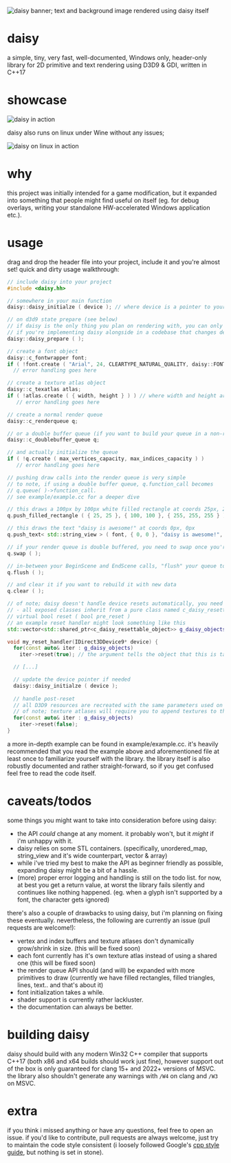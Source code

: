 
![daisy banner; text and background image rendered using daisy itself](https://i.imgur.com/MpxcHkb.jpg)
# daisy
a simple, tiny, very fast, well-documented, Windows only, header-only library for 2D primitive and text rendering using D3D9 & GDI, written in C++17

# showcase
![daisy in action](https://i.imgur.com/37XbM1K.gif)

daisy also runs on linux under Wine without any issues;

![daisy on linux in action](https://i.imgur.com/rjjVajE.gif)

# why
this project was initially intended for a game modification, but it expanded into something that people might find useful on itself (eg. for debug overlays, writing your standalone HW-accelerated Windows application etc.). 

# usage

drag and drop the header file into your project, include it and you're almost set!
quick and dirty usage walkthrough: 
```cpp
// include daisy into your project
#include <daisy.hh>

// somewhere in your main function
daisy::daisy_initialze ( device ); // where device is a pointer to your D3D9 device

// on d3d9 state prepare (see below) 
// if daisy is the only thing you plan on rendering with, you can only call this function once
// if you're implementing daisy alongside in a codebase that changes device state, you should call this every frame before flushing any render queue
daisy::daisy_prepare ( );

// create a font object
daisy::c_fontwrapper font;
if ( !font.create ( "Arial", 24, CLEARTYPE_NATURAL_QUALITY, daisy::FONT_DEFAULT ) )
  // error handling goes here

// create a texture atlas object
daisy::c_texatlas atlas;
if ( !atlas.create ( { width, height } ) ) // where width and height are the dimensions of the atlas texture
   // error handling goes here

// create a normal render queue
daisy::c_renderqueue q;

// or a double buffer queue (if you want to build your queue in a non-rendering thread)
daisy::c_doublebuffer_queue q;

// and actually initialize the queue
if ( !q.create ( max_vertices_capacity, max_indices_capacity ) )
   // error handling goes here

// pushing draw calls into the render queue is very simple
// to note, if using a double buffer queue, q.function_call becomes 
// q.queue( )->function_call.
// see example/example.cc for a deeper dive

// this draws a 100px by 100px white filled rectangle at coords 25px, 25px
q.push_filled_rectangle ( { 25, 25 }, { 100, 100 }, { 255, 255, 255 } );

// this draws the text "daisy is awesome!" at coords 0px, 0px
q.push_text< std::string_view > ( font, { 0, 0 }, "daisy is awesome!", { 255, 255, 255 }, daisy::TEXT_ALIGN_DEFAULT );

// if your render queue is double buffered, you need to swap once you're done filling up the queue with data
q.swap ( );

// in-between your BeginScene and EndScene calls, "flush" your queue to draw to the framebuffer
q.flush ( );

// and clear it if you want to rebuild it with new data
q.clear ( );

// of note; daisy doesn't handle device resets automatically, you need to reset each object yourself
// - all exposed classes inherit from a pure class named c_daisy_resettable_object, which has 1 virtual method, which is 
// virtual bool reset ( bool pre_reset )
// an example reset handler might look something like this
std::vector<std::shared_ptr<c_daisy_resettable_object>> g_daisy_objects; // this holds all daisy objects you create

void my_reset_handler(IDirect3DDevice9* device) {
  for(const auto& iter : g_daisy_objects)
    iter->reset(true); // the argument tells the object that this is taking place pre device-reset, so all D3D9 resources are to be released

  // [...]

  // update the device pointer if needed
  daisy::daisy_initialze ( device ); 
  
  // handle post-reset
  // all D3D9 resources are recreated with the same parameters used on object creation
  // of note; texture atlases will require you to append textures to them again
  for(const auto& iter : g_daisy_objects)
    iter->reset(false); 
}

```
a more in-depth example can be found in example/example.cc. it's heavily recommended that you read the example above and aforementioned file at least once to familiarize yourself with the library. the library itself is also robustly documented and rather straight-forward, so if you get confused feel free to read the code itself.

# caveats/todos
some things you might want to take into consideration before using daisy:

 - the API *could* change at any moment. it probably won't, but it *might* if i'm unhappy with it.
 - daisy relies on some STL containers. (specifically, unordered_map, string_view and it's wide counterpart, vector & array)
 - while i've tried my best to make the API as beginner friendly as possible, expanding daisy might be a bit of a hassle.
 - (more) proper error logging and handling is still on the todo list. for now, at best you get a return value, at worst the library fails silently and continues like nothing happened. (eg. when a glyph isn't supported by a font, the character gets ignored)
 
 there's also a couple of drawbacks to using daisy, but i'm planning on fixing these eventually. nevertheless, the following are currently an issue (pull requests are welcome!):

- vertex and index buffers and texture atlases don't dynamically grow/shrink in size. (this will be fixed soon) 
- each font currently has it's own texture atlas instead of using a shared one (this will be fixed soon) 
- the render queue API should (and will) be expanded with more primitives to draw (currently we have filled rectangles, filled triangles, lines, text.. and that's about it)
- font initialization takes a while.
- shader support is currently rather lackluster.
- the documentation can always be better.

# building daisy
daisy should build with any modern Win32 C++ compiler that supports C++17 (both x86 and x64 builds should work just fine), however support out of the box is only guaranteed for clang 15+ and 2022+ versions of MSVC. the library also shouldn't generate any warnings with `/W4` on clang and `/W3` on MSVC. 

# extra
if you think i missed anything or have any questions, feel free to open an issue. 
if you'd like to contribute, pull requests are always welcome, just try to maintain the code style consistent (i loosely followed Google's [cpp style guide](https://google.github.io/styleguide/cppguide.html), but nothing is set in stone).

